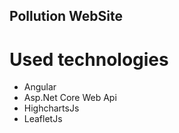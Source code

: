## Pollution WebSite 
# Used technologies
* Angular
 * Asp.Net Core Web Api
* HighchartsJs
* LeafletJs
 
